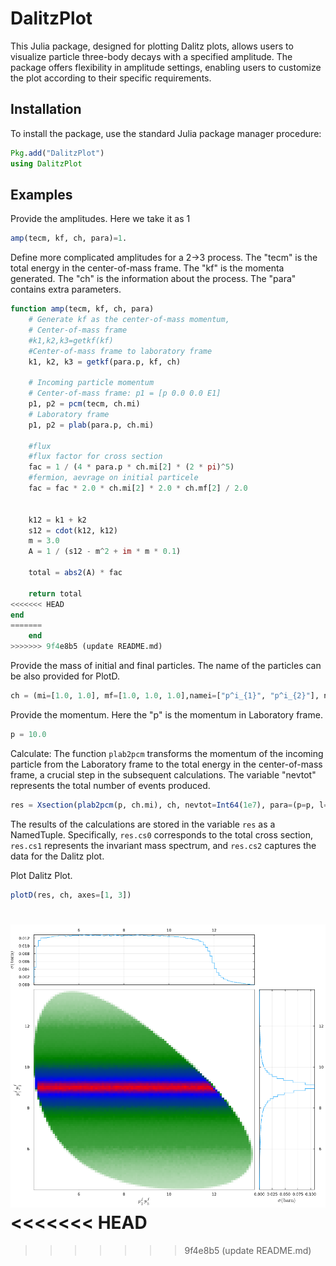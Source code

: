 # DalitzPlot

This Julia package, designed for plotting Dalitz plots, allows users to visualize particle three-body decays with a specified amplitude. The package offers flexibility in amplitude settings, enabling users to customize the plot according to their specific requirements. 

## Installation

To install the package, use the standard Julia package manager procedure:

```julia
Pkg.add("DalitzPlot")
using DalitzPlot
```

## Examples

Provide the amplitudes. Here we take it as 1
```julia
amp(tecm, kf, ch, para)=1.
```

Define more complicated amplitudes for a 2->3 process. The "tecm" is the total energy in the center-of-mass frame. The "kf" is the momenta generated. The "ch" is the information about the process. The "para" contains extra parameters.

```julia
function amp(tecm, kf, ch, para)
    # Generate kf as the center-of-mass momentum,
    # Center-of-mass frame
    #k1,k2,k3=getkf(kf)       
    #Center-of-mass frame to laboratory frame
    k1, k2, k3 = getkf(para.p, kf, ch)

    # Incoming particle momentum
    # Center-of-mass frame: p1 = [p 0.0 0.0 E1]
    p1, p2 = pcm(tecm, ch.mi)
    # Laboratory frame
    p1, p2 = plab(para.p, ch.mi)

    #flux
    #flux factor for cross section
    fac = 1 / (4 * para.p * ch.mi[2] * (2 * pi)^5)
    #fermion, aevrage on initial particele 
    fac = fac * 2.0 * ch.mi[2] * 2.0 * ch.mf[2] / 2.0


    k12 = k1 + k2
    s12 = cdot(k12, k12)
    m = 3.0
    A = 1 / (s12 - m^2 + im * m * 0.1)

    total = abs2(A) * fac

    return total
<<<<<<< HEAD
end
=======
    end
>>>>>>> 9f4e8b5 (update README.md)
```
Provide the mass of initial and final particles. The name of the particles can be also provided for PlotD.
```julia
ch = (mi=[1.0, 1.0], mf=[1.0, 1.0, 1.0],namei=["p^i_{1}", "p^i_{2}"], namef=["p^f_{1}", "p^f_{2}", "p^f_{3}"], amp=amp) 
```
Provide the momentum. Here the "p" is the momentum in Laboratory frame.
```julia
p = 10.0
```
Calculate:  The function `plab2pcm` transforms the momentum of the incoming particle from the Laboratory frame to the total energy in the center-of-mass frame, a crucial step in the subsequent calculations. The variable "nevtot" represents the total number of events produced.

```julia
res = Xsection(plab2pcm(p, ch.mi), ch, nevtot=Int64(1e7), para=(p=p, l=1.0), ProgressBars=true)
```
The results of the calculations are stored in the variable `res` as a NamedTuple. Specifically, `res.cs0` corresponds to the total cross section, `res.cs1` represents the invariant mass spectrum, and `res.cs2` captures the data for the Dalitz plot.

Plot Dalitz Plot.
```julia
plotD(res, ch, axes=[1, 3])
```

![ex1.png](test/DP.png)
<<<<<<< HEAD
=======


>>>>>>> 9f4e8b5 (update README.md)


